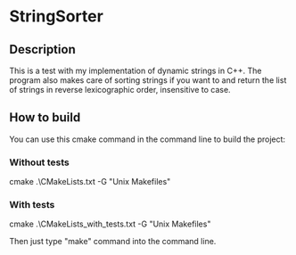 # StringSorter
## Description
This is a test with my implementation of dynamic strings in C++. The program also makes care of sorting strings if you want to and return the list of strings in reverse lexicographic order, insensitive to case.
## How to build
You can use this cmake command in the command line to build the project:
### Without tests
cmake .\CMakeLists.txt -G "Unix Makefiles"
### With tests
cmake .\CMakeLists_with_tests.txt -G "Unix Makefiles"

Then just type "make" command into the command line.
